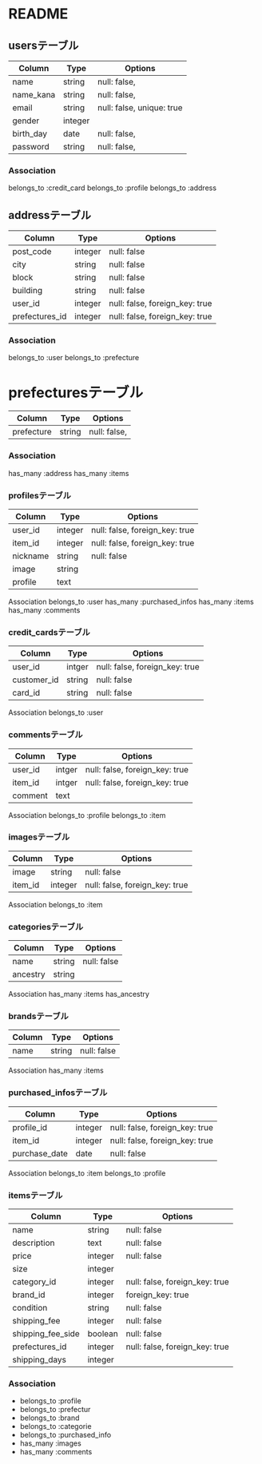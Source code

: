 # README


## usersテーブル
|Column      |Type    |Options                                     |
|------------|--------|--------------------------------------------|
|name        |string  |null: false,                     |
|name_kana   |string  |null: false,                     |
|email       |string  |null: false, unique: true                 |
|gender      |integer |                   |
|birth_day   |date    |null: false,                  |
|password    |string  |null: false,               |


### Association
  belongs_to :credit_card
  belongs_to :profile
  belongs_to :address
  


## addressテーブル
|Column         |Type      |Options                                    |
|---------------|--------|-------------------------------------------|
|post_code      |integer |null: false                                           |
|city           |string  |null: false                                           |
|block          |string  |null: false                                           |
|building       |string  |null: false                                           |
|user_id        |integer |null: false, foreign_key: true             |
|prefectures_id |integer |null: false, foreign_key: true             |

### Association
  belongs_to :user
  belongs_to :prefecture
  



# prefecturesテーブル
|Column     |Type   |Options                                    |
|-----------|-------|-------------------------------------------|
|prefecture  |string|null: false,                   |

### Association
  has_many :address
  has_many :items

### profilesテーブル
|Column|Type|Options|
|------|----|-------|
|user_id|integer|null: false, foreign_key: true|
|item_id|integer|null: false, foreign_key: true|
|nickname|string|null: false|
|image|string||
|profile|text||

Association
belongs_to :user
has_many :purchased_infos
has_many :items
has_many :comments

### credit_cardsテーブル
|Column|Type|Options|
|------|----|-------|
|user_id|intger|null: false, foreign_key: true|
|customer_id|string|null: false|
|card_id|string|null: false|

Association
belongs_to :user

### commentsテーブル
|Column|Type|Options|
|------|----|-------|
|user_id|intger|null: false, foreign_key: true|
|item_id|intger|null: false, foreign_key: true|
|comment|text|     |

Association
belongs_to :profile
belongs_to :item

### imagesテーブル
|Column|Type|Options|
|------|----|-------|
|image|string|null: false|
|item_id|integer|null: false, foreign_key: true|

Association
belongs_to :item

### categoriesテーブル
|Column|Type|Options|
|------|----|-------|
|name|string|null: false|
|ancestry|string|      |

Association
has_many :items
has_ancestry

### brandsテーブル
|Column|Type|Options|
|------|----|-------|
|name|string|null: false|

Association
has_many :items

### purchased_infosテーブル
|Column|Type|Options|
|------|----|-------|
|profile_id|integer|null: false, foreign_key: true|
|item_id|integer|null: false, foreign_key: true|
|purchase_date|date|null: false|

Association
belongs_to :item
belongs_to :profile

### itemsテーブル
|Column|Type|Options|
|------|----|-------|
|name|string|null: false|
|description|text|null: false|
|price|integer|null: false|
|size|integer|         |
|category_id|integer|null: false, foreign_key: true|
|brand_id|integer| foreign_key: true|
|condition|string|null: false|
|shipping_fee|integer|null: false|
|shipping_fee_side|boolean|null: false|
|prefectures_id|integer|null: false, foreign_key: true|
|shipping_days|integer||

### Association
- belongs_to :profile
- belongs_to :prefectur
- belongs_to :brand
- belongs_to :categorie
- belongs_to :purchased_info
- has_many :images
- has_many :comments

